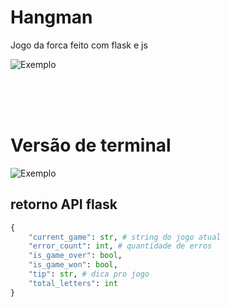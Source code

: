 # Hangman
Jogo da forca feito com flask e js

![Exemplo](https://cdn.discordapp.com/attachments/746454307163078718/881674051830026290/unknown.png "jogo de site")

<br><br><br>

# Versão de terminal
![Exemplo](https://cdn.discordapp.com/attachments/746454307163078718/880289141378646049/unknown.png "jogo terminal")

## retorno API flask
``` python
{
    "current_game": str, # string do jogo atual
    "error_count": int, # quantidade de erros
    "is_game_over": bool,
    "is_game_won": bool,
    "tip": str, # dica pro jogo
    "total_letters": int
}
```
